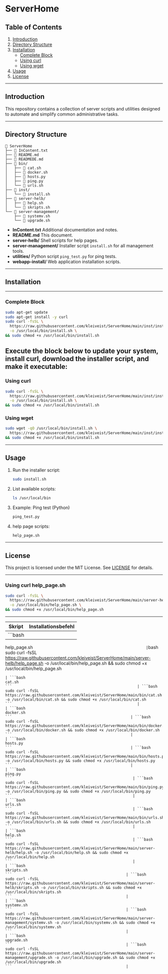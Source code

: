 # ServerHome

## Table of Contents

1. [Introduction](#introduction)
2. [Directory Structure](#directory-structure)
3. [Installation](#installation)
   - [Complete Block](#complete-block)
   - [Using curl](#using-curl)
   - [Using wget](#using-wget)
4. [Usage](#usage)
5. [License](#license)

---

## Introduction

This repository contains a collection of server scripts and utilities designed to automate and simplify common administrative tasks.

---

## Directory Structure

```text
📂 ServerHome
├── 📝 InContent.txt
├── 📝 README.md
├── 📝 READMEDE.md
├── 📂 bin/
│   ├── 📄 cat.sh
│   ├── 📄 docker.sh
│   ├── 🐍 hosts.py
│   ├── 🐍 ping.py
│   └── 📄 urls.sh
├── 📂 inst/
│   └── 📄 install.sh
├── 📂 server-helb/
│   ├── 📄 help.sh
│   └── 📄 skripts.sh
└── 📂 server-management/
    ├── 📄 systemv.sh
    └── 📄 upgrade.sh
```

- **InContent.txt**
  Additional documentation and notes.
- **README.md**
  This document.
- **server-helb/**
  Shell scripts for help pages.
- **server-management/**
  Installer script `install.sh` for all management tools.
- **utilities/**
  Python script `ping_test.py` for ping tests.
- **webapp-install/**
  Web application installation scripts.

---

## Installation
---
### Complete Block

```bash
sudo apt-get update
sudo apt-get install -y curl
sudo curl -fsSL \
  https://raw.githubusercontent.com/kleiveist/ServerHome/main/inst/install.sh \
  -o /usr/local/bin/install.sh \
&& sudo chmod +x /usr/local/bin/install.sh
```
Execute the block below to update your system, install curl, download the installer script, and make it executable:
---

### Using curl

```bash
sudo curl -fsSL \
  https://raw.githubusercontent.com/kleiveist/ServerHome/main/inst/install.sh \
  -o /usr/local/bin/install.sh \
&& sudo chmod +x /usr/local/bin/install.sh
```

### Using wget

```bash
sudo wget -qO /usr/local/bin/install.sh \
  https://raw.githubusercontent.com/kleiveist/ServerHome/main/inst/install.sh \
&& sudo chmod +x /usr/local/bin/install.sh
```

---

## Usage

1. Run the installer script:

   ```bash
   sudo install.sh
   ```

2. List available scripts:

   ```bash
   ls /usr/local/bin
   ```

3. Example: Ping test (Python)

   ```bash
   ping_test.py
   ```

4. help page scripts:

   ```bash
   help_page.sh
   ```

---

## License

This project is licensed under the MIT License. See [LICENSE](LICENSE) for details.

---
### Using curl help_page.sh

```bash
sudo curl -fsSL \
  https://raw.githubusercontent.com/kleiveist/ServerHome/main/server-helb/help_page.sh \
  -o /usr/local/bin/help_page.sh \
&& sudo chmod +x /usr/local/bin/help_page.sh
```

---
| Skript                                              | Installationsbefehl                                                                                                                                                                    |
|-----------------------------------------------------|-----------------------------------------------------------------------------------------------------------------------------------------------------------------------------------------|
| ```bash                                           
help_page.sh
```                                                   | ```bash                                           
sudo curl -fsSL https://raw.githubusercontent.com/kleiveist/ServerHome/main/server-helb/help_page.sh -o /usr/local/bin/help_page.sh && sudo chmod +x /usr/local/bin/help_page.sh
```                                                    |
| ```bash                                           
cat.sh
```                                                        | ```bash                                           
sudo curl -fsSL https://raw.githubusercontent.com/kleiveist/ServerHome/main/bin/cat.sh -o /usr/local/bin/cat.sh && sudo chmod +x /usr/local/bin/cat.sh
```                                                        |
| ```bash                                           
docker.sh
```                                                     | ```bash                                           
sudo curl -fsSL https://raw.githubusercontent.com/kleiveist/ServerHome/main/bin/docker.sh -o /usr/local/bin/docker.sh && sudo chmod +x /usr/local/bin/docker.sh
```                                                     |
| ```bash                                           
hosts.py
```                                                     | ```bash                                           
sudo curl -fsSL https://raw.githubusercontent.com/kleiveist/ServerHome/main/bin/hosts.py -o /usr/local/bin/hosts.py && sudo chmod +x /usr/local/bin/hosts.py
```                                                     |
| ```bash                                           
ping.py
```                                                      | ```bash                                           
sudo curl -fsSL https://raw.githubusercontent.com/kleiveist/ServerHome/main/bin/ping.py -o /usr/local/bin/ping.py && sudo chmod +x /usr/local/bin/ping.py
```                                                      |
| ```bash                                           
urls.sh
```                                                      | ```bash                                           
sudo curl -fsSL https://raw.githubusercontent.com/kleiveist/ServerHome/main/bin/urls.sh -o /usr/local/bin/urls.sh && sudo chmod +x /usr/local/bin/urls.sh
```                                                      |
| ```bash                                           
help.sh
```                                                      | ```bash                                           
sudo curl -fsSL https://raw.githubusercontent.com/kleiveist/ServerHome/main/server-helb/help.sh -o /usr/local/bin/help.sh && sudo chmod +x /usr/local/bin/help.sh
```                                                      |
| ```bash                                           
skripts.sh
```                                                   | ```bash                                           
sudo curl -fsSL https://raw.githubusercontent.com/kleiveist/ServerHome/main/server-helb/skripts.sh -o /usr/local/bin/skripts.sh && sudo chmod +x /usr/local/bin/skripts.sh
```                                                   |
| ```bash                                           
systemv.sh
```                                                   | ```bash                                           
sudo curl -fsSL https://raw.githubusercontent.com/kleiveist/ServerHome/main/server-management/systemv.sh -o /usr/local/bin/systemv.sh && sudo chmod +x /usr/local/bin/systemv.sh
```                                                   |
| ```bash                                           
upgrade.sh
```                                                   | ```bash                                           
sudo curl -fsSL https://raw.githubusercontent.com/kleiveist/ServerHome/main/server-management/upgrade.sh -o /usr/local/bin/upgrade.sh && sudo chmod +x /usr/local/bin/upgrade.sh
```                                                   |
